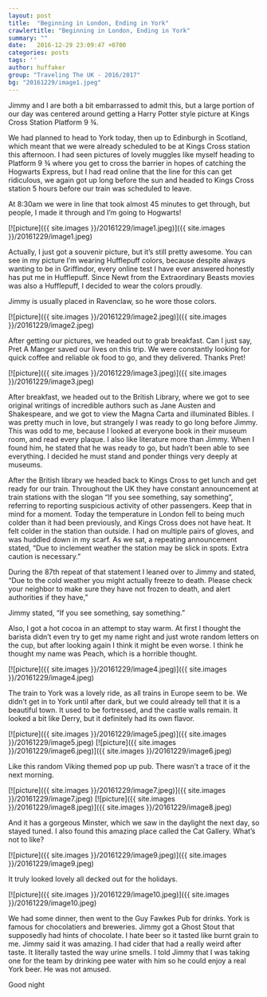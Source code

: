 ```yaml
---
layout: post
title:  "Beginning in London, Ending in York"
crawlertitle: "Beginning in London, Ending in York"
summary: ""
date:   2016-12-29 23:09:47 +0700
categories: posts
tags: ''
author: huffaker
group: "Traveling The UK - 2016/2017"
bg: "20161229/image1.jpeg"
---
```


Jimmy and I are both a bit embarrassed to admit this, but a large portion of our day was centered around getting a Harry Potter style picture at Kings Cross Station Platform 9 ¾.

We had planned to head to York today, then up to Edinburgh in Scotland, which meant that we were already scheduled to be at Kings Cross station this afternoon. I had seen pictures of lovely muggles like myself heading to Platform 9 ¾ where you get to cross the barrier in hopes of catching the Hogwarts Express, but I had read online that the line for this can get ridiculous, we again got up long before the sun and headed to Kings Cross station 5 hours before our train was scheduled to leave.

At 8:30am we were in line that took almost 45 minutes to get through, but people, I made it through and I’m going to Hogwarts!

[![picture]({{ site.images }}/20161229/image1.jpeg)]({{ site.images }}/20161229/image1.jpeg)

Actually, I just got a souvenir picture, but it’s still pretty awesome. You can see in my picture I’m wearing Hufflepuff colors, because despite always wanting to be in Griffindor, every online test I have ever answered honestly has put me in Hufflepuff. Since Newt from the Extraordinary Beasts movies was also a Hufflepuff, I decided to wear the colors proudly. 

Jimmy is usually placed in Ravenclaw, so he wore those colors.

[![picture]({{ site.images }}/20161229/image2.jpeg)]({{ site.images }}/20161229/image2.jpeg)

After getting our pictures, we headed out to grab breakfast. Can I just say, Pret A Manger saved our lives on this trip. We were constantly looking for quick coffee and reliable ok food to go, and they delivered. Thanks Pret!

[![picture]({{ site.images }}/20161229/image3.jpeg)]({{ site.images }}/20161229/image3.jpeg)

After breakfast, we headed out to the British Library, where we got to see original writings of incredible authors such as Jane Austen and Shakespeare, and we got to view the Magna Carta and illuminated Bibles. I was pretty much in love, but strangely I was ready to go long before Jimmy. This was odd to me, because I looked at everyone book in their museum room, and read every plaque. I also like literature more than Jimmy. When I found him, he stated that he was ready to go, but hadn’t been able to see everything. I decided he must stand and ponder things very deeply at museums.

After the British library we headed back to Kings Cross to get lunch and get ready for our train. Throughout the UK they have constant announcement at train stations with the slogan “If you see something, say something”, referring to reporting suspicious activity of other passengers. Keep that in mind for a moment.
Today the temperature in London fell to being much colder than it had been previously, and Kings Cross does not have heat. It felt colder in the station than outside. I had on multiple pairs of gloves, and was huddled down in my scarf. As we sat, a repeating announcement stated, “Due to inclement weather the station may be slick in spots. Extra caution is necessary.” 

During the 87th repeat of that statement I leaned over to Jimmy and stated, “Due to the cold weather you might actually freeze to death. Please check your neighbor to make sure they have not frozen to death, and alert authorities if they have,”

Jimmy stated, “If you see something, say something.” 

Also, I got a hot cocoa in an attempt to stay warm. At first I thought the barista didn’t even try to get my name right and just wrote random letters on the cup, but after looking again I think it might be even worse. I think he thought my name was Peach, which is a horrible thought.

[![picture]({{ site.images }}/20161229/image4.jpeg)]({{ site.images }}/20161229/image4.jpeg)

The train to York was a lovely ride, as all trains in Europe seem to be. We didn’t get in to York until after dark, but we could already tell that it is a beautiful town. It used to be fortressed, and the castle walls remain. It looked a bit like Derry, but it definitely had its own flavor.

[![picture]({{ site.images }}/20161229/image5.jpeg)]({{ site.images }}/20161229/image5.jpeg)
[![picture]({{ site.images }}/20161229/image6.jpeg)]({{ site.images }}/20161229/image6.jpeg)
 
Like this random Viking themed pop up pub. There wasn’t a trace of it the next morning.

[![picture]({{ site.images }}/20161229/image7.jpeg)]({{ site.images }}/20161229/image7.jpeg)
[![picture]({{ site.images }}/20161229/image8.jpeg)]({{ site.images }}/20161229/image8.jpeg)
 
And it has a gorgeous Minster, which we saw in the daylight the next day, so stayed tuned.
I also found this amazing place called the Cat Gallery. What’s not to like?

[![picture]({{ site.images }}/20161229/image9.jpeg)]({{ site.images }}/20161229/image9.jpeg)

It truly looked lovely all decked out for the holidays.

[![picture]({{ site.images }}/20161229/image10.jpeg)]({{ site.images }}/20161229/image10.jpeg)

We had some dinner, then went to the Guy Fawkes Pub for drinks. York is famous for chocolatiers and breweries. Jimmy got a Ghost Stout that supposedly had hints of chocolate. I hate beer so it tasted like burnt grain to me. Jimmy said it was amazing. I had cider that had a really weird after taste. It literally tasted the way urine smells. I told Jimmy that I was taking one for the team by drinking pee water with him so he could enjoy a real York beer. He was not amused.

Good night


